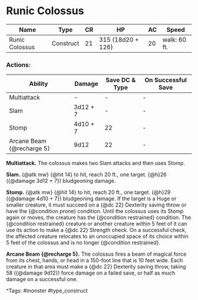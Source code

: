 # Runic Colossus

| Name | Type | CR | HP | AC | Speed |
|------|------|----|----|----|-------|
| Runic Colossus | Construct | 21 | 315 (18d20 + 126) | 20 | walk: 60 ft. |

### Actions:

| Ability | Damage | Save DC & Type | On Successful Save |
|---------|--------|----------------|--------------------|
| Multiattack | - | - | - |
| Slam | 3d12 + 7 | - | - |
| Stomp | 4d10 + 7 | 22 | - |
| Arcane Beam {@recharge 5} | 9d12 | 22 | - |


**Multiattack.** The colossus makes two Slam attacks and then uses Stomp.

**Slam.** {@atk mw} {@hit 14} to hit, reach 20 ft., one target. {@h}26 ({@damage 3d12 + 7}) bludgeoning damage.

**Stomp.** {@atk mw} {@hit 14} to hit, reach 20 ft., one target. {@h}29 ({@damage 4d10 + 7}) bludgeoning damage. If the target is a Huge or smaller creature, it must succeed on a {@dc 22} Dexterity saving throw or have the {@condition prone} condition. Until the colossus uses its Stomp again or moves, the creature has the {@condition restrained} condition. The {@condition restrained} creature or another creature within 5 feet of it can use its action to make a {@dc 22} Strength check. On a successful check, the affected creature relocates to an unoccupied space of its choice within 5 feet of the colossus and is no longer {@condition restrained}.

**Arcane Beam {@recharge 5}.** The colossus fires a beam of magical force from its chest, hands, or head in a 150-foot line that is 10 feet wide. Each creature in that area must make a {@dc 22} Dexterity saving throw, taking 58 ({@damage 9d12}) force damage on a failed save, or half as much damage on a successful one.

^Tags: #monster #type_construct